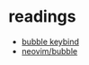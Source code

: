 # readings

* [bubble keybind](https://elkokito.github.io/articles/_posts/bubble-keybind)
* [neovim/bubble](https://elkokito.github.io/articles/_posts/neovim-editing)
